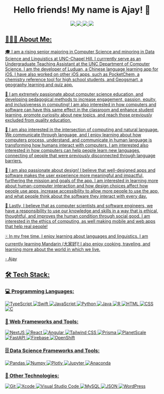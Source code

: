 <h1 align="center">Hello friends! My name is Ajay! 👋</h1>

<p align="center">
	<a href="https://www.ajaygandecha.com/">
		<img src="https://img.shields.io/badge/Personal_Website-05122A?style=for-the-badge&logo=wordpress&logoColor=white" />
	</a>
	<a href="https://www.youtube.com/c/ajaygandecha/">
		<img src="https://img.shields.io/badge/YouTube-FF0000?style=for-the-badge&logo=youtube&logoColor=white" />
	</a>
  <a href="https://www.linkedin.com/in/ajaygandecha/">
		<img src="https://img.shields.io/badge/LinkedIn-0077B5?style=for-the-badge&logo=linkedin&logoColor=white" />
	</a>
	<a href="https://www.instagram.com/ajaygandecha/">
		<img src="https://img.shields.io/badge/Instagram-E4405F?style=for-the-badge&logo=instagram&logoColor=white" />
</p>
		
## 👨🏾‍💻 About Me:

🎓 I am a rising senior majoring in Computer Science and minoring in Data Science and Linguistics at UNC-Chapel Hill. I currrently serve as an Undergraduate Teaching Assistant at the UNC Department of Computer Science. I am the developer of Luduan, a Chinese language learning app for iOS. I have also worked on other iOS apps, such as PocketChem, a chemistry reference tool for high school students, and Geogsmart, a geography learning and quiz app.

🍎 I am extremely passionate about computer science education, and developing pedagogical methods to increase engagement, passion, equity, and inclusiveness in computing! I am also interested in how computers and software can have this same effect in the classroom and enhance student learning, promote curiosity about new topics, and reach those previously excluded from quality education.

🤖 I am also interested in the intersection of computing and natural language. We communicate through language, and I enjoy learning about how computers process, understand, and communicate in human language is transforming how humans interact with computers. I am interested also interested in how computers can help people learn new languages, connecting of people that were previously disconnected through language barriers.

🎨 I am also passionate about design! I believe that well-designed apps and software makes the user experience more meaningful and impactful, furthering the mission and goals of the app. I am interested in learning more about human-computer interaction and how design choices affect how people use apps, increase accessibility to allow more people to use the app, and what people think about the software they interact with every day.

🌱 Lastly, I believe that as computer scientists and software engineers, we have a responsibility to use our knowledge and skills in a way that is ethical, thoughtful, and improves the human condition through social good. I am interested in the ethics of computing, as well making mobile and web apps that help real people!

🀄 In my free time, I enjoy learning about languages and linguistics. I am currently learning Mandarin (大家好)! I also enjoy cooking, traveling, and learning more about the world in which we live.

\- Ajay

## 🛠 Tech Stack:

### 💻 Programming Languages:

![TypeScript](https://img.shields.io/badge/-TypeScript-05122A?style=flat&logo=typescript)
![Swift](https://img.shields.io/badge/-Swift-05122A?style=flat&logo=swift)
![JavaScript](https://img.shields.io/badge/-JavaScript-05122A?style=flat&logo=javascript)
![Python](https://img.shields.io/badge/-Python-05122A?style=flat&logo=python)
![Java](https://img.shields.io/badge/-Java-05122A?style=flat&logo=java)
![R](https://img.shields.io/badge/-R-05122A?style=flat&logo=r&logoColor=276DC3)
![HTML](https://img.shields.io/badge/-HTML-05122A?style=flat&logo=html5)
![CSS](https://img.shields.io/badge/-CSS-05122A?style=flat&logo=css3&logoColor=1572B6)
![C](https://img.shields.io/badge/-C-05122A?style=flat&logo=c)
 
### 🧩 Web Frameworks and Tools:

![NextJS](https://img.shields.io/badge/-Next.js-05122A?style=flat&logo=next.js)
![React](https://img.shields.io/badge/-React-05122A?style=flat&logo=react)
![Angular](https://img.shields.io/badge/-Angular-05122A?style=flat&logo=angular)
![Tailwind CSS](https://img.shields.io/badge/-Tailwind_CSS-05122A?style=flat&logo=tailwindcss)
![Prisma](https://img.shields.io/badge/-Prisma-05122A?style=flat&logo=prisma)
![PlanetScale](https://img.shields.io/badge/-PlanetScale-05122A?style=flat&logo=planetscale)
![FastAPI](https://img.shields.io/badge/-FastAPI-05122A?style=flat&logo=fastapi)
![Firebase](https://img.shields.io/badge/-Firebase-05122A?style=flat&logo=firebase)
![OpenShift](https://img.shields.io/badge/-OpenShift-05122A?style=flat&logo=redhatopenshift)


### 🗄️ Data Science Frameworks and Tools:

![Pandas](https://img.shields.io/badge/-Pandas-05122A?style=flat&logo=pandas)
![Numpy](https://img.shields.io/badge/-Numpy-05122A?style=flat&logo=numpy)
![Plotly](https://img.shields.io/badge/-Plotly-05122A?style=flat&logo=plotly)
![Jupyter](https://img.shields.io/badge/-Jupyter-05122A?style=flat&logo=jupyter)
![Anaconda](https://img.shields.io/badge/-Anaconda-05122A?style=flat&logo=anaconda)

### 🚀 Other Technologies:

![Git](https://img.shields.io/badge/-Git-05122A?style=flat&logo=git)
![Xcode](https://img.shields.io/badge/-Xcode-05122A?style=flat&logo=xcode)
![Visual Studio Code](https://img.shields.io/badge/-VS_Code-05122A?style=flat&logo=visualstudiocode&logoColor=3776AB)
![MySQL](https://img.shields.io/badge/-MySQL-05122A?style=flat&logo=mysql)
![JSON](https://img.shields.io/badge/-JSON-05122A?style=flat&logo=json)
![WordPress](https://img.shields.io/badge/-WordPress-05122A?style=flat&logo=wordpress)

<br />
